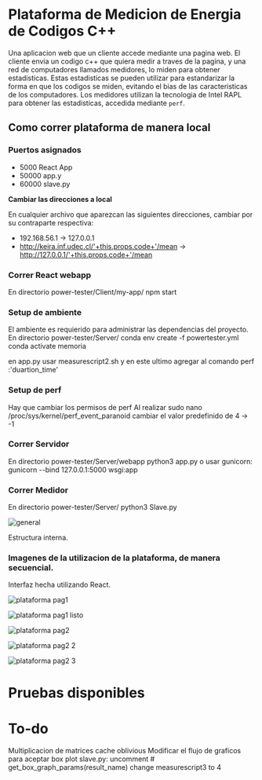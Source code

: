 # Plataforma de Medicion de Energia de Codigos C++

Una aplicacion web que un cliente accede mediante una pagina web. El cliente envia un codigo c++ que quiera medir a traves de la pagina, y una red de computadores llamados medidores, lo miden para obtener estadisticas. Estas estadisticas se pueden utilizar para estandarizar la forma en que los codigos se miden, evitando el bias de las caracteristicas de los computadores. Los medidores utilizan la tecnologia de Intel RAPL para obtener las estadisticas, accedida mediante ```perf```.

## Como correr plataforma de manera local

### Puertos asignados 

- 5000 React App
- 50000 app.y
- 60000 slave.py

**Cambiar las direcciones a local**

En cualquier archivo que aparezcan las siguientes direcciones, cambiar por su contraparte respectiva:
- 192.168.56.1 -> 127.0.0.1
- http://keira.inf.udec.cl/'+this.props.code+'/mean -> http://127.0.0.1/'+this.props.code+'/mean

### Correr React webapp

En directorio power-tester/Client/my-app/
    npm start 

### Setup de ambiente 

El ambiente es requierido para administrar las dependencias del proyecto.
En directorio power-tester/Server/
conda env create -f powertester.yml
conda activate memoria

en app.py usar measurescript2.sh y en este ultimo agregar al comando perf :'duartion_time'

### Setup de perf

Hay que cambiar los permisos de perf
Al realizar     sudo nano /proc/sys/kernel/perf_event_paranoid
cambiar el valor predefinido de 4 -> -1

### Correr Servidor 

En directorio power-tester/Server/webapp
python3 app.py
o usar gunicorn: 
gunicorn --bind 127.0.0.1:5000 wsgi:app

### Correr Medidor 

En directorio power-tester/Server/
python3 Slave.py

![general](https://user-images.githubusercontent.com/26441581/210628228-049075b1-c714-453e-88a9-84c1e5d74113.png)

Estructura interna.

### Imagenes de la utilizacion de la plataforma, de manera secuencial.

Interfaz hecha utilizando React.

![plataforma pag1](https://user-images.githubusercontent.com/26441581/210628436-1a55d37d-bdce-4b02-999e-e5d66d55775d.PNG)

![plataforma pag1 listo](https://user-images.githubusercontent.com/26441581/210628447-5e2fce05-5c75-4cd2-bb76-30df911c6e87.PNG)

![plataforma pag2](https://user-images.githubusercontent.com/26441581/210628502-d073b0e6-460a-4b8f-80ca-6501e2f72d80.PNG)

![plataforma pag2 2](https://user-images.githubusercontent.com/26441581/210628677-17d226d4-16c3-4b3c-b6b0-8e6b8867b372.PNG)

![plataforma pag2 3](https://user-images.githubusercontent.com/26441581/210628707-6a4cc76e-484e-4af1-8dc6-70c4fcbcfb2f.PNG)

# Pruebas disponibles 

# To-do 
Multiplicacion de matrices
cache oblivious
Modificar el flujo de graficos para aceptar box plot
slave.py: 
    uncomment # get_box_graph_params(result_name)
    change measurescript3 to 4